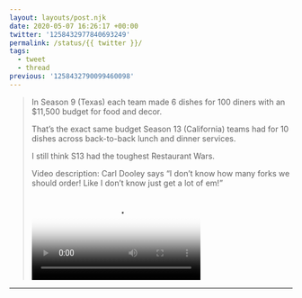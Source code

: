 ```yaml
---
layout: layouts/post.njk
date: 2020-05-07 16:26:17 +00:00
twitter: '1258432977840693249'
permalink: /status/{{ twitter }}/
tags: 
  - tweet
  - thread
previous: '1258432790099460098'
---
```


> In Season 9 (Texas) each team made 6 dishes for 100 diners with an $11,500 budget for food and decor.
> 
> That’s the exact same budget Season 13 (California) teams had for 10 dishes across back-to-back lunch and dinner services.
> 
> I still think S13 had the toughest Restaurant Wars. 
> 
> <p class="sr-only">Video description: Carl Dooley says “I don’t know how many forks we should order! Like I don’t know just get a lot of em!”</p>
> 
> <video controls loop preload="metadata" poster="/img/EXbaB86UwAUqHNc.jpg"><source src="/img/1258432977840693249-EXbaB86UwAUqHNc.mp4">Your browser does not support the video tag.</video>

---
